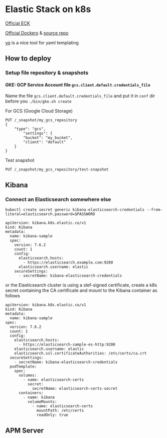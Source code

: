 # Elastic Stack on k8s

[Official ECK](https://www.elastic.co/guide/en/cloud-on-k8s/1.0/k8s-quickstart.html#k8s-deploy-eck)

[Official Dockers](https://www.docker.elastic.co) & [source repo](https://github.com/elastic/dockerfiles)

[yq](https://mikefarah.gitbook.io/yq/) is a nice tool for yaml templating

## How to deploy

### Setup file repository & snapshots

#### GKE: GCP Service Account file `gcs.client.default.credentials_file`

Name the file `gcs.client.default.credentials_file` and put it in `conf` dir before you `./bin/gke.sh create`

For GCS (Google Cloud Storage)

```
PUT /_snapshot/my_gcs_repository
{
    "type": "gcs",
        "settings": {
        "bucket": "my_bucket",
        "client": "default"
    }
}
```

Test snapshot

```
PUT /_snapshot/my_gcs_repository/test-snapshot
```

## Kibana

### Connect an Elasticsearch somewhere else

```
kubectl create secret generic kibana-elasticsearch-credentials --from-literal=elasticsearch.password=$PASSWORD
```

```
apiVersion: kibana.k8s.elastic.co/v1
kind: Kibana
metadata:
  name: kibana-sample
  spec:
    version: 7.6.2
    count: 1
    config:
      elasticsearch.hosts:
        - https://elasticsearch.example.com:9200
      elasticsearch.username: elastic
    secureSettings:
      - secretName: kibana-elasticsearch-credentials
```

or the Elasticsearch cluster is using a slef-signed certificate, create a k8s secret containing the CA certificate and mount to the Kibana container as follows

```
apiVersion: kibana.k8s.elastic.co/v1
kind: Kibana
metadata:
  name: kibana-sample
spec:
  version: 7.6.2
  count: 1
  config:
    elasticsearch.hosts:
      - https://elasticsearch-sample-es-http:9200
    elasticsearch.username: elastic
    elasticsearch.ssl.certificateAuthorities: /etc/certs/ca.crt
  secureSettings:
    - secretName: kibana-elasticsearch-credentials
  podTemplate:
    spec:
      volumes:
        - name: elasticsearch-certs
          secret:
            secretName: elasticsearch-certs-secret
      containers:
        - name: kibana
          volumeMounts:
            - name: elasticsearch-certs
              mountPath: /etc/certs
              readOnly: true
```

## APM Server
